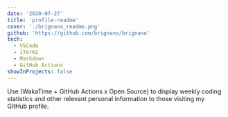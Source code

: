```yaml
---
date: '2020-07-27'
title: 'profile-readme'
cover: './brignano_readme.png'
github: 'https://github.com/brignano/brignano'
tech:
  - VSCode
  - iTerm2
  - Markdown
  - GitHub Actions
showInProjects: false
---
```


Use (WakaTime + GitHub Actions x Open Source) to display weekly coding statistics and other relevant personal information to those visiting my GitHub profile.
